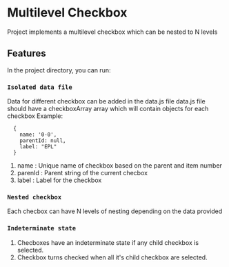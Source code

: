 # Multilevel Checkbox

Project implements a multilevel checkbox which can be nested to N levels

## Features

In the project directory, you can run:

### `Isolated data file`

Data for different checkbox can be added in the data.js file
data.js file should have a checkboxArray array which will contain objects for each checkbox
Example:
```
  {
    name: '0-0',
    parentId: null,
    label: "EPL"
  }
```
1. name : Unique name of checkbox based on the parent and item number
2. parenId : Parent string of the current checbox
3. label : Label for the checkbox 

### `Nested checkbox`

Each checbox can have N levels of nesting depending on the data provided

### `Indeterminate state`

1. Checboxes have an indeterminate state if any child checkbox is selected.
2. Checkbox turns checked when all it's child checkbox are selected.

